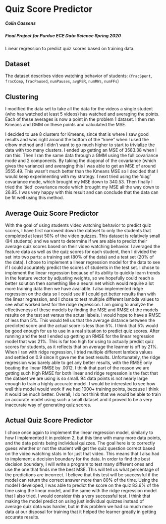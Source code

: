 # Quiz Score Predictor
##### Colin Cassens
##### Final Project for Purdue ECE Data Science Spring 2020
 Linear regression to predict quiz scores based on training data.

## Dataset
  The dataset describes video watching behavior of students:
      (`fracSpent`, `fracComp`, `fracPaused`, `numPauses`, `avgPBR`, `numRWs`, `numFFs`)

## Clustering
  I modified the data set to take all the data for the videos a single student (who has watched at least 5 videos) has watched and averaging the points. Each of these averages is now a point in the problem 1 dataset. I then ran Kmeans and GMM on these points and calculated the MSE.

  I decided to use 8 clusters for Kmeans, since that is where I saw good results and was right around the bottom of the “knee” when I used the elbow method and I didn’t want to go much higher to start to trivialize the data with too many clusters. I ended up getting an MSE of 3583.38 when I ran this. Then I ran the same data through a GMM using the full covariance mode and 2 components. By taking the diagonal of the covariance (which gives the variance) and averaging this I was able to get an MSE of around 3555.49. This wasn’t much better than the Kmeans MSE so I decided that I would keep experimenting with my strategy. I next tried using the ‘diag’ covariance mode, which brought my MSE down to 340.53. Then finally I tried the ‘tied’ covariance mode which brought my MSE all the way down to 26.85. I was very happy with this result and can conclude that the data can be fit well using this method.

## Average Quiz Score Predictor
  With the goal of using students video watching behavior to predict quiz scores, I have first narrowed down the dataset to only the students that completed at least 50% of the video quizzes. This dataset is relatively small (94 students) and we want to determine if we are able to predict their average quiz scores based on their video watching behavior. I averaged the feature data as well as the quiz scores for each student, then I divided the set into two parts: a training set (80% of the data) and a test set (20% of the data).
  I chose to implement a linear regression model for the data to see if I could accurately predict the scores of students in the test set. I chose to implement the linear regression because of its ability to quickly learn trends in the feature vector by adjusting weights, so we hopefully could reach a better solution then something like a neural net which would require a lot more training data then we have available. I also implemented ridge regression on the data so I could see if I could get better results than with the linear regression, and I chose to test multiple different lambda values to see what worked best for the ridge regression. I am going to analyze the effectiveness of these models by finding the MSE and RMSE of the models results on the test set versus the actual labels. I would hope to have a RMSE of less than 5%. This would tell us that the average distance between the predicted score and the actual score is less than 5%. I think that 5% would be good enough for us to use in a real situation to predict quiz scores.
  After running and the test I ended up getting an RMSE for the linear regression model that was 21%. This is far too high for using to actually predict quiz scores for students, as it reflects that on average the learner is off by 21%. When I ran with ridge regression, I tried multiple different lambda values and settled on 0.9 since it gave me the best results. Unfortunately, the ridge regression was barely able to get any better results, with the RMSE only beating the linear RMSE by .0012. I think that part of the reason we are getting such high RMSE for both linear and ridge regression is the fact that the dataset we are using is so small. 94 data points is not nearly large enough to train a highly accurate model. I would be interested to see how well this model would work if we had 1000+ training points, because I think it would be much better. Overall, I do not think that we would be able to train an accurate model using such a small dataset and it proved to be a very inaccurate way of generating quiz scores.

## Actual Quiz Score Predictor
  I chose once again to implement the linear regression model, similarly to how I implemented it in problem 2, but this time with many more data points, and the data points being individual quizzes. The goal here is to correctly guess whether or not the student will get the quiz question correct based on the video watching stats in for just that video. This means that I also had to implement a decision boundary for the data. In order to find the best decision boundary, I will write a program to test many different ones and use the one that finds me the best MSE. This will tell us what percentage of the predictions are incorrect. I believe that this test will be successful if the model can return the correct answer more than 80% of the time.
  Using the model I developed, I was able to predict the score on the quiz 83.6% of the time using the linear model, and the same with the ridge regression model that I also tried. I would consider this a very successful test. I think that making the model predict
  on using just individual quizzes instead of average quiz data was harder, but in this problem we had so much more data at our disposal for training that it helped the learner greatly in getting accurate results.
